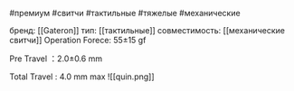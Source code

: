 #премиум #свитчи #тактильные #тяжелые #механические

бренд: [[Gateron]]
тип: [[тактильные]]
совместимость: [[механические свитчи]]
Operation Forece: 55±15 gf

Pre Travel ：2.0±0.6 mm

Total Travel : 4.0 mm max
![[quin.png]]